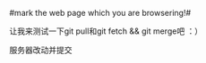 #mark the web page which you are browsering!#


让我来测试一下git pull和git fetch && git merge吧 ：）

服务器改动并提交
